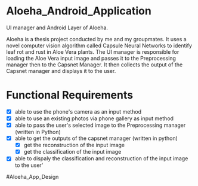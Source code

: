 # Aloeha_Android_Application
UI manager and Android Layer of Aloeha. 

Aloeha is a thesis project conducted by me and my groupmates. It uses a novel computer vision algorithm called Capsule Neural Networks to 
identify leaf rot and rust in Aloe Vera plants. The UI manager is responsible for loading the Aloe Vera input image and passes it to the Preprocessing 
manager then to the Capsnet Manager. It then collects the output of the Capsnet manager and displays it to the user. 

# Functional Requirements
- [x] able to use the phone's camera as an input method
- [x] able to use an existing photos via phone gallery as input method
- [x] able to pass the user's selected image to the Preprocessing manager (written in Python)
- [x] able to get the outputs of the capsnet manager (written in python)
  - [x] get the reconstruction of the input image
  - [x] get the classification of the input image   
- [x] able to dispaly the classification and reconstruction of the input image to the user'

#Aloeha_App_Design 




